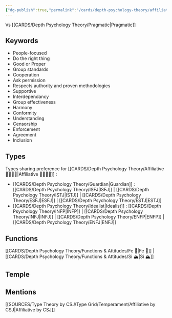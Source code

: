 ```yaml
---
{"dg-publish":true,"permalink":"/cards/depth-psychology-theory/affiliative/","noteIcon":"","created":"2023-01-01T13:10:48.722+01:00","updated":"2023-04-08T10:59:03.321+02:00"}
---
```


Vs [[CARDS/Depth Psychology Theory/Pragmatic\|Pragmatic]]

## Keywords
- People-focused
- Do the right thing
- Good or Proper
- Group standards
- Cooperation
- Ask permission
- Respects authority and proven methodologies
- Supportive
- Interdependancy
- Group effectiveness
- Harmony
- Conformity
- Understanding
- Censorship
- Enforcement
- Agreement
- Inclusion

## Types 
Types sharing preference for [[CARDS/Depth Psychology Theory/Affiliative 👨‍👩‍👧‍👦\|Affiliative 👨‍👩‍👧‍👦]] : 
- [[CARDS/Depth Psychology Theory/Guardian\|Guardian]] : [[CARDS/Depth Psychology Theory/ISFJ\|ISFJ]] | [[CARDS/Depth Psychology Theory/ISTJ\|ISTJ]] | [[CARDS/Depth Psychology Theory/ESFJ\|ESFJ]] | [[CARDS/Depth Psychology Theory/ESTJ\|ESTJ]]
- [[CARDS/Depth Psychology Theory/Idealist\|Idealist]] : [[CARDS/Depth Psychology Theory/INFP\|INFP]] | [[CARDS/Depth Psychology Theory/INFJ\|INFJ]] | [[CARDS/Depth Psychology Theory/ENFP\|ENFP]] | [[CARDS/Depth Psychology Theory/ENFJ\|ENFJ]] 

## Functions 
[[CARDS/Depth Psychology Theory/Functions & Attitudes/Fe 💉\|Fe 💉]] | [[CARDS/Depth Psychology Theory/Functions & Attitudes/Si 🏔️\|Si 🏔️]]

## Temple 


## Mentions
[[SOURCES/Type Theory by CSJ/Type Grid/Temperament/Affiliative by CSJ\|Affiliative by CSJ]]

